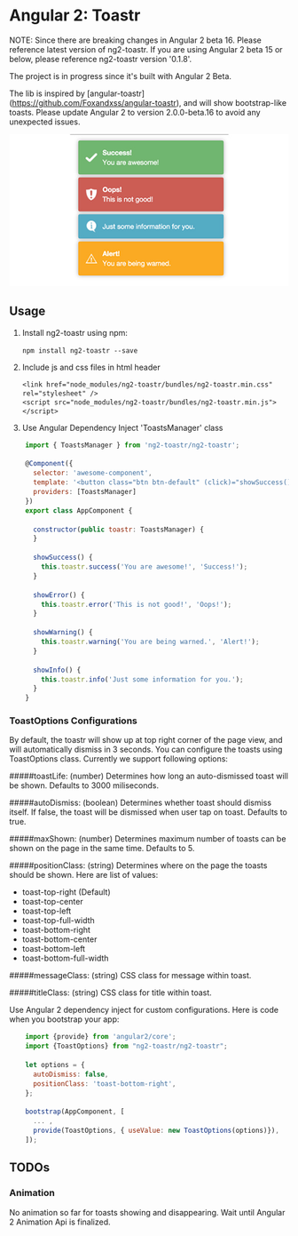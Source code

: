 Angular 2: Toastr
===================

NOTE: Since there are breaking changes in Angular 2 beta 16. Please reference latest version of ng2-toastr. 
If you are using Angular 2 beta 15 or below, please reference ng2-toastr version '0.1.8'.

The project is in progress since it's built with Angular 2 Beta. 

The lib is inspired by [angular-toastr] (https://github.com/Foxandxss/angular-toastr), and will show bootstrap-like toasts. 
Please update Angular 2 to version 2.0.0-beta.16 to avoid any unexpected issues.

![Examples](toastr-examples.jpg?raw=true "Bootstrap Toasts")

## Usage

1. Install ng2-toastr using npm:

    ``` npm install ng2-toastr --save ```

2. Include js and css files in html header
    
    ```
    <link href="node_modules/ng2-toastr/bundles/ng2-toastr.min.css" rel="stylesheet" />
    <script src="node_modules/ng2-toastr/bundles/ng2-toastr.min.js"></script>
    
    ```

3. Use Angular Dependency Inject 'ToastsManager' class

```javascript
    import { ToastsManager } from 'ng2-toastr/ng2-toastr';
    
    @Component({
      selector: 'awesome-component',
      template: '<button class="btn btn-default" (click)="showSuccess()">Toastr Tester</button>',
      providers: [ToastsManager]
    })
    export class AppComponent {
    
      constructor(public toastr: ToastsManager) {
      }
        
      showSuccess() {
        this.toastr.success('You are awesome!', 'Success!');
      }
    
      showError() {
        this.toastr.error('This is not good!', 'Oops!');
      }
    
      showWarning() {
        this.toastr.warning('You are being warned.', 'Alert!');
      }
    
      showInfo() {
        this.toastr.info('Just some information for you.');
      }
    }
```


### ToastOptions Configurations

By default, the toastr will show up at top right corner of the page view, and will automatically dismiss in 3 seconds. 
You can configure the toasts using ToastOptions class. Currently we support following options:

#####toastLife: (number)
Determines how long an auto-dismissed toast will be shown. Defaults to 3000 miliseconds.
 
#####autoDismiss: (boolean)
Determines whether toast should dismiss itself. If false, the toast will be dismissed when user tap on toast. Defaults to true.

#####maxShown: (number)
Determines maximum number of toasts can be shown on the page in the same time. Defaults to 5.

#####positionClass: (string)
Determines where on the page the toasts should be shown. Here are list of values: 
* toast-top-right (Default)
* toast-top-center
* toast-top-left
* toast-top-full-width
* toast-bottom-right
* toast-bottom-center
* toast-bottom-left
* toast-bottom-full-width

#####messageClass: (string)
CSS class for message within toast.

#####titleClass: (string)
CSS class for title within toast.

Use Angular 2 dependency inject for custom configurations. Here is code when you bootstrap your app:

```javascript
    import {provide} from 'angular2/core';
    import {ToastOptions} from "ng2-toastr/ng2-toastr";
    
    let options = {
      autoDismiss: false,
      positionClass: 'toast-bottom-right',
    };
    
    bootstrap(AppComponent, [
      ... ,   
      provide(ToastOptions, { useValue: new ToastOptions(options)}),
    ]);

```


## TODOs

### Animation
No animation so far for toasts showing and disappearing. Wait until Angular 2 Animation Api is finalized.

